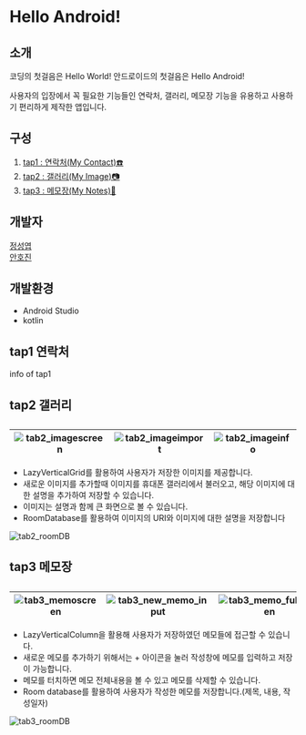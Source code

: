 # Hello Android!

## 소개

코딩의 첫걸음은 Hello World! 안드로이드의 첫걸음은 Hello Android!

사용자의 입장에서 꼭 필요한 기능들인 연락처, 갤러리, 메모장 기능을 유용하고 사용하기 편리하게 제작한 앱입니다.
## 구성
1. [tap1 : 연락처(My Contact)☎️](#tap1-연락처)<br>
2. [tap2 : 갤러리(My Image)📷](#tap2-갤러리)<br>
3. [tap3 : 메모장(My Notes)📝](#tap3-메모장)<br>

## 개발자
[정성엽](https://github.com/SungyeopJeong) <br>
[안호진](https://github.com/ahnhojin1026)
## 개발환경
* Android Studio<br>
* kotlin

## tap1 연락처
info of tap1

## tap2 갤러리
## 
![tab2_imagescreen](https://github.com/ahnhojin1026/madcampweek1/assets/43876782/40a96bb6-41e1-4d89-8d8d-dadc5ec1f60e) |![tab2_imageimport](https://github.com/ahnhojin1026/madcampweek1/assets/43876782/29798ec5-57be-4c1a-bfde-57f36482fd5a) |![tab2_imageinfo](https://github.com/ahnhojin1026/madcampweek1/assets/43876782/48b07693-19f1-41e5-b4c6-b0cfa60f0880)
---|---|---

- LazyVerticalGrid를 활용하여 사용자가 저장한 이미지를 제공합니다.
- 새로운 이미지를 추가할때 이미지를 휴대폰 갤러리에서 불러오고, 해당 이미지에 대한 설명을 추가하여 저장할 수 있습니다.
- 이미지는 설명과 함께 큰 화면으로 볼 수 있습니다.
- RoomDatabase를 활용하여 이미지의 URI와 이미지에 대한 설명을 저장합니다<br>

![tab2_roomDB](https://github.com/ahnhojin1026/madcampweek1/assets/43876782/5df869f8-c7d7-4d26-b3ac-8b0d09abf4df)
## tap3 메모장
## 

![tab3_memoscreen](https://github.com/ahnhojin1026/madcampweek1/assets/43876782/97544e83-f46b-47a1-b993-16bb725a31bc)|![tab3_new_memo_input](https://github.com/ahnhojin1026/madcampweek1/assets/43876782/60121d05-d6ac-46c7-ace6-855a44e91f16)|![tab3_memo_fullscreen](https://github.com/ahnhojin1026/madcampweek1/assets/43876782/886f3971-cdaa-4495-a413-4e461722a630)
---|---|---
- LazyVerticalColumn을 활용해 사용자가 저장하였던 메모들에 접근할 수 있습니다.
- 새로운 메모를 추가하기 위해서는 + 아이콘을 눌러 작성창에 메모를 입력하고 저장이 가능합니다.
- 메모를 터치하면 메모 전체내용을 볼 수 있고 메모를 삭제할 수 있습니다.
- Room database를 활용하여 사용자가 작성한 메모를 저장합니다.(제목, 내용, 작성일자)
  
 ![tab3_roomDB](https://github.com/ahnhojin1026/madcampweek1/assets/43876782/3df7441c-83dc-4dc8-8ca0-7426162f8fe4)
